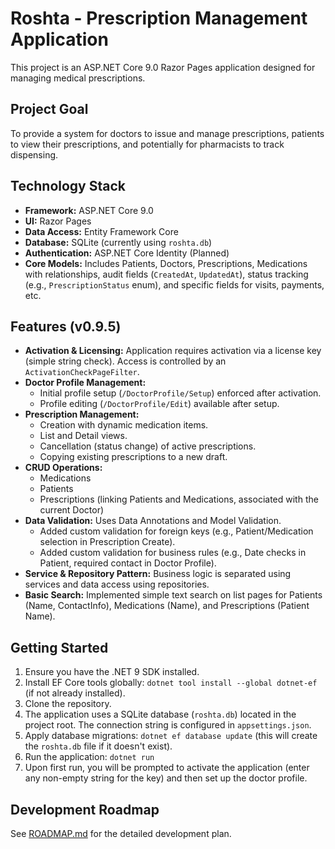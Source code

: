 # Roshta - Prescription Management Application

This project is an ASP.NET Core 9.0 Razor Pages application designed for managing medical prescriptions.

## Project Goal

To provide a system for doctors to issue and manage prescriptions, patients to view their prescriptions, and potentially for pharmacists to track dispensing.

## Technology Stack

*   **Framework:** ASP.NET Core 9.0
*   **UI:** Razor Pages
*   **Data Access:** Entity Framework Core
*   **Database:** SQLite (currently using `roshta.db`)
*   **Authentication:** ASP.NET Core Identity (Planned)
*   **Core Models:** Includes Patients, Doctors, Prescriptions, Medications with relationships, audit fields (`CreatedAt`, `UpdatedAt`), status tracking (e.g., `PrescriptionStatus` enum), and specific fields for visits, payments, etc.

## Features (v0.9.5)

*   **Activation & Licensing:** Application requires activation via a license key (simple string check). Access is controlled by an `ActivationCheckPageFilter`.
*   **Doctor Profile Management:** 
    *   Initial profile setup (`/DoctorProfile/Setup`) enforced after activation.
    *   Profile editing (`/DoctorProfile/Edit`) available after setup.
*   **Prescription Management:**
    *   Creation with dynamic medication items.
    *   List and Detail views.
    *   Cancellation (status change) of active prescriptions.
    *   Copying existing prescriptions to a new draft.
*   **CRUD Operations:**
    *   Medications
    *   Patients
    *   Prescriptions (linking Patients and Medications, associated with the current Doctor)
*   **Data Validation:** Uses Data Annotations and Model Validation.
    *   Added custom validation for foreign keys (e.g., Patient/Medication selection in Prescription Create).
    *   Added custom validation for business rules (e.g., Date checks in Patient, required contact in Doctor Profile).
*   **Service & Repository Pattern:** Business logic is separated using services and data access using repositories.
*   **Basic Search:** Implemented simple text search on list pages for Patients (Name, ContactInfo), Medications (Name), and Prescriptions (Patient Name).

## Getting Started

1.  Ensure you have the .NET 9 SDK installed.
2.  Install EF Core tools globally: `dotnet tool install --global dotnet-ef` (if not already installed).
3.  Clone the repository.
4.  The application uses a SQLite database (`roshta.db`) located in the project root. The connection string is configured in `appsettings.json`.
5.  Apply database migrations: `dotnet ef database update` (this will create the `roshta.db` file if it doesn't exist).
6.  Run the application: `dotnet run`
7.  Upon first run, you will be prompted to activate the application (enter any non-empty string for the key) and then set up the doctor profile.

## Development Roadmap

See [ROADMAP.md](ROADMAP.md) for the detailed development plan. 
